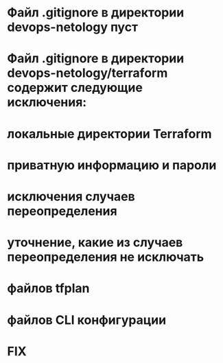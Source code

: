 # Файл  .gitignore в директории devops-netology пуст

# Файл .gitignore в директории devops-netology/terraform содержит следующие исключения:
# локальные директории Terraform
# приватную информацию и пароли
# исключения случаев переопределения 
# уточнение, какие из случаев переопределения не исключать
# файлов tfplan
# файлов CLI конфигурации
# FIX


 
